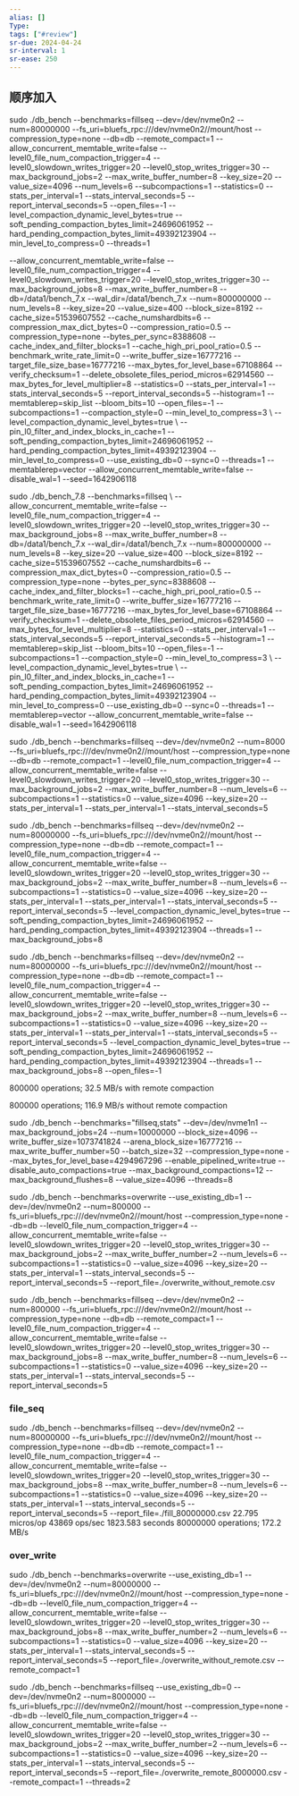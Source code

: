 ```yaml
---
alias: []
Type: 
tags: ["#review"]
sr-due: 2024-04-24
sr-interval: 1
sr-ease: 250
---
```

## 顺序加入
sudo ./db_bench --benchmarks=fillseq --dev=/dev/nvme0n2 --num=80000000 --fs_uri=bluefs_rpc:///dev/nvme0n2//mount/host --compression_type=none --db=db --remote_compact=1 --allow_concurrent_memtable_write=false --level0_file_num_compaction_trigger=4 --level0_slowdown_writes_trigger=20 --level0_stop_writes_trigger=30 --max_background_jobs=2 --max_write_buffer_number=8 --key_size=20 --value_size=4096 --num_levels=6 --subcompactions=1 --statistics=0 --stats_per_interval=1 --stats_interval_seconds=5 --report_interval_seconds=5 --open_files=-1 --level_compaction_dynamic_level_bytes=true --soft_pending_compaction_bytes_limit=24696061952 --hard_pending_compaction_bytes_limit=49392123904 --min_level_to_compress=0 --threads=1


--allow_concurrent_memtable_write=false --level0_file_num_compaction_trigger=4 --level0_slowdown_writes_trigger=20 --level0_stop_writes_trigger=30 --max_background_jobs=8 --max_write_buffer_number=8 --db=/data1/bench_7.x --wal_dir=/data1/bench_7.x --num=800000000 --num_levels=8 --key_size=20 --value_size=400 --block_size=8192 --cache_size=51539607552 --cache_numshardbits=6 --compression_max_dict_bytes=0 --compression_ratio=0.5 --compression_type=none --bytes_per_sync=8388608 --cache_index_and_filter_blocks=1 --cache_high_pri_pool_ratio=0.5 --benchmark_write_rate_limit=0 --write_buffer_size=16777216 --target_file_size_base=16777216 --max_bytes_for_level_base=67108864 --verify_checksum=1 --delete_obsolete_files_period_micros=62914560 --max_bytes_for_level_multiplier=8 --statistics=0 --stats_per_interval=1 --stats_interval_seconds=5 --report_interval_seconds=5 --histogram=1 --memtablerep=skip_list --bloom_bits=10 --open_files=-1 --subcompactions=1 --compaction_style=0 --min_level_to_compress=3 \ --level_compaction_dynamic_level_bytes=true \ --pin_l0_filter_and_index_blocks_in_cache=1 --soft_pending_compaction_bytes_limit=24696061952 --hard_pending_compaction_bytes_limit=49392123904 --min_level_to_compress=0 --use_existing_db=0 --sync=0 --threads=1 --memtablerep=vector --allow_concurrent_memtable_write=false --disable_wal=1 --seed=1642906118

  
sudo ./db_bench_7.8 --benchmarks=fillseq \ --allow_concurrent_memtable_write=false --level0_file_num_compaction_trigger=4 --level0_slowdown_writes_trigger=20 --level0_stop_writes_trigger=30 --max_background_jobs=8 --max_write_buffer_number=8 --db=/data1/bench_7.x --wal_dir=/data1/bench_7.x --num=800000000 --num_levels=8 --key_size=20 --value_size=400 --block_size=8192 --cache_size=51539607552 --cache_numshardbits=6 --compression_max_dict_bytes=0 --compression_ratio=0.5 --compression_type=none --bytes_per_sync=8388608 --cache_index_and_filter_blocks=1 --cache_high_pri_pool_ratio=0.5 --benchmark_write_rate_limit=0 --write_buffer_size=16777216 --target_file_size_base=16777216 --max_bytes_for_level_base=67108864 --verify_checksum=1 --delete_obsolete_files_period_micros=62914560 --max_bytes_for_level_multiplier=8 --statistics=0 --stats_per_interval=1 --stats_interval_seconds=5 --report_interval_seconds=5 --histogram=1 --memtablerep=skip_list --bloom_bits=10 --open_files=-1 --subcompactions=1 --compaction_style=0 --min_level_to_compress=3 \ --level_compaction_dynamic_level_bytes=true \ --pin_l0_filter_and_index_blocks_in_cache=1 --soft_pending_compaction_bytes_limit=24696061952 --hard_pending_compaction_bytes_limit=49392123904 --min_level_to_compress=0 --use_existing_db=0 --sync=0 --threads=1 --memtablerep=vector --allow_concurrent_memtable_write=false --disable_wal=1 --seed=1642906118



sudo ./db_bench --benchmarks=fillseq --dev=/dev/nvme0n2 --num=8000 --fs_uri=bluefs_rpc:///dev/nvme0n2//mount/host --compression_type=none --db=db --remote_compact=1 --level0_file_num_compaction_trigger=4 --allow_concurrent_memtable_write=false --level0_slowdown_writes_trigger=20 --level0_stop_writes_trigger=30 --max_background_jobs=2 --max_write_buffer_number=8 --num_levels=6 --subcompactions=1 --statistics=0 --value_size=4096 --key_size=20 --stats_per_interval=1 --stats_per_interval=1 --stats_interval_seconds=5


sudo ./db_bench --benchmarks=fillseq --dev=/dev/nvme0n2 --num=80000000 --fs_uri=bluefs_rpc:///dev/nvme0n2//mount/host --compression_type=none --db=db --remote_compact=1 --level0_file_num_compaction_trigger=4 --allow_concurrent_memtable_write=false --level0_slowdown_writes_trigger=20 --level0_stop_writes_trigger=30 --max_background_jobs=2 --max_write_buffer_number=8 --num_levels=6 --subcompactions=1 --statistics=0 --value_size=4096 --key_size=20 --stats_per_interval=1 --stats_per_interval=1 --stats_interval_seconds=5 --report_interval_seconds=5 --level_compaction_dynamic_level_bytes=true --soft_pending_compaction_bytes_limit=24696061952 --hard_pending_compaction_bytes_limit=49392123904 --threads=1 --max_background_jobs=8


sudo ./db_bench --benchmarks=fillseq --dev=/dev/nvme0n2 --num=80000000 --fs_uri=bluefs_rpc:///dev/nvme0n2//mount/host --compression_type=none --db=db --remote_compact=1 --level0_file_num_compaction_trigger=4 --allow_concurrent_memtable_write=false --level0_slowdown_writes_trigger=20 --level0_stop_writes_trigger=30 --max_background_jobs=2 --max_write_buffer_number=8 --num_levels=6 --subcompactions=1 --statistics=0 --value_size=4096 --key_size=20 --stats_per_interval=1 --stats_per_interval=1 --stats_interval_seconds=5 --report_interval_seconds=5 --level_compaction_dynamic_level_bytes=true --soft_pending_compaction_bytes_limit=24696061952 --hard_pending_compaction_bytes_limit=49392123904 --threads=1 --max_background_jobs=8 --open_files=-1



800000 operations;   32.5 MB/s with remote compaction


800000 operations;  116.9 MB/s without remote compaction



sudo ./db_bench --benchmarks="fillseq,stats" --dev=/dev/nvme1n1 --max_background_jobs=24 --num=10000000 --block_size=4096 --write_buffer_size=1073741824 --arena_block_size=16777216 --max_write_buffer_number=50 --batch_size=32 --compression_type=none --max_bytes_for_level_base=4294967296  --enable_pipelined_write=true --disable_auto_compactions=true --max_background_compactions=12 --max_background_flushes=8 --value_size=4096 --threads=8



 sudo ./db_bench --benchmarks=overwrite --use_existing_db=1 --dev=/dev/nvme0n2 --num=800000 --fs_uri=bluefs_rpc:///dev/nvme0n2//mount/host --compression_type=none --db=db --level0_file_num_compaction_trigger=4 --allow_concurrent_memtable_write=false --level0_slowdown_writes_trigger=20 --level0_stop_writes_trigger=30 --max_background_jobs=2 --max_write_buffer_number=2 --num_levels=6 --subcompactions=1 --statistics=0 --value_size=4096 --key_size=20 --stats_per_interval=1 --stats_interval_seconds=5 --report_interval_seconds=5 --report_file=./overwrite_without_remote.csv

 sudo ./db_bench --benchmarks=fillseq --dev=/dev/nvme0n2 --num=800000 --fs_uri=bluefs_rpc:///dev/nvme0n2//mount/host --compression_type=none --db=db --remote_compact=1 --level0_file_num_compaction_trigger=4 --allow_concurrent_memtable_write=false --level0_slowdown_writes_trigger=20 --level0_stop_writes_trigger=30 --max_background_jobs=8 --max_write_buffer_number=8 --num_levels=6 --subcompactions=1 --statistics=0 --value_size=4096 --key_size=20 --stats_per_interval=1 --stats_interval_seconds=5 --report_interval_seconds=5


### file_seq
sudo ./db_bench --benchmarks=fillseq --dev=/dev/nvme0n2 --num=80000000 --fs_uri=bluefs_rpc:///dev/nvme0n2//mount/host --compression_type=none --db=db --remote_compact=1 --level0_file_num_compaction_trigger=4 --allow_concurrent_memtable_write=false --level0_slowdown_writes_trigger=20 --level0_stop_writes_trigger=30 --max_background_jobs=8 --max_write_buffer_number=8 --num_levels=6 --subcompactions=1 --statistics=0 --value_size=4096 --key_size=20 --stats_per_interval=1 --stats_interval_seconds=5 --report_interval_seconds=5 --report_file=./fill_80000000.csv 
22.795 micros/op 43869 ops/sec 1823.583 seconds 80000000 operations; 172.2 MB/s


### over_write
sudo ./db_bench --benchmarks=overwrite --use_existing_db=1 --dev=/dev/nvme0n2 --num=80000000 --fs_uri=bluefs_rpc:///dev/nvme0n2//mount/host --compression_type=none --db=db --level0_file_num_compaction_trigger=4 --allow_concurrent_memtable_write=false --level0_slowdown_writes_trigger=20 --level0_stop_writes_trigger=30 --max_background_jobs=8 --max_write_buffer_number=2 --num_levels=6 --subcompactions=1 --statistics=0 --value_size=4096 --key_size=20 --stats_per_interval=1 --stats_interval_seconds=5 --report_interval_seconds=5 --report_file=./overwrite_without_remote.csv --remote_compact=1



sudo ./db_bench --benchmarks=fillseq --use_existing_db=0 --dev=/dev/nvme0n2 --num=8000000 --fs_uri=bluefs_rpc:///dev/nvme0n2//mount/host --compression_type=none --db=db --level0_file_num_compaction_trigger=4 --allow_concurrent_memtable_write=false --level0_slowdown_writes_trigger=20 --level0_stop_writes_trigger=30 --max_background_jobs=2 --max_write_buffer_number=2 --num_levels=6 --subcompactions=1 --statistics=0 --value_size=4096 --key_size=20 --stats_per_interval=1 --stats_interval_seconds=5 --report_interval_seconds=5 --report_file=./overwrite_remote_8000000.csv --remote_compact=1 --threads=2